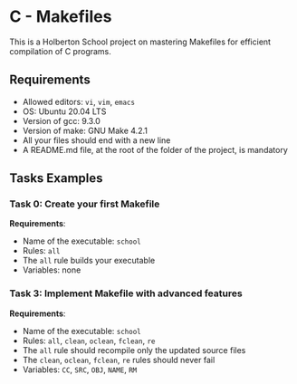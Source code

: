 # C - Makefiles

This is a Holberton School project on mastering Makefiles for efficient compilation of C programs.

## Requirements
- Allowed editors: `vi`, `vim`, `emacs`
- OS: Ubuntu 20.04 LTS
- Version of gcc: 9.3.0
- Version of make: GNU Make 4.2.1
- All your files should end with a new line
- A README.md file, at the root of the folder of the project, is mandatory

## Tasks Examples

### Task 0: Create your first Makefile

**Requirements**:

- Name of the executable: `school`
- Rules: `all`
- The `all` rule builds your executable
- Variables: none

### Task 3: Implement Makefile with advanced features

**Requirements**:

- Name of the executable: `school`
- Rules: `all`, `clean`, `oclean`, `fclean`, `re`
- The `all` rule should recompile only the updated source files
- The `clean`, `oclean`, `fclean`, `re` rules should never fail
- Variables: `CC`, `SRC`, `OBJ`, `NAME`, `RM`
